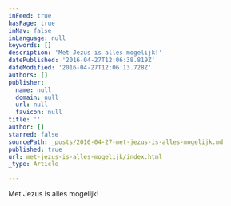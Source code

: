 ```yaml
---
inFeed: true
hasPage: true
inNav: false
inLanguage: null
keywords: []
description: 'Met Jezus is alles mogelijk!'
datePublished: '2016-04-27T12:06:38.819Z'
dateModified: '2016-04-27T12:06:13.728Z'
authors: []
publisher:
  name: null
  domain: null
  url: null
  favicon: null
title: ''
author: []
starred: false
sourcePath: _posts/2016-04-27-met-jezus-is-alles-mogelijk.md
published: true
url: met-jezus-is-alles-mogelijk/index.html
_type: Article

---
```

Met Jezus is alles mogelijk!